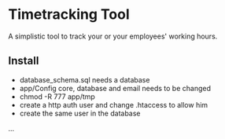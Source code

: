 # Timetracking Tool
A simplistic tool to track your or your employees' working hours.

## Install
* database_schema.sql needs a database
* app/Config core, database and email needs to be changed
* chmod -R 777 app/tmp
* create a http auth user and change .htaccess to allow him
* create the same user in the database

...
